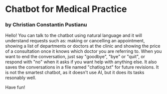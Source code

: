 # Chatbot for Medical Practice
### by Christian Constantin Pustianu

Hello!
You can talk to the chatbot using natural language and it will understand 
requests such as: making or cancelling an appointment, showing a list of 
departments or doctors at the clinic and showing the price of a consultation 
once it knows which doctor you are referring to. When you want to end the 
conversation, just say "goodbye", "bye" or "quit", or respond with "no" 
when it asks if you want help with anything else. It also saves the 
conversations in a file named "chatlog.txt" for future revisions. It is 
not the smartest chatbot, as it doesn't use AI, but it does its tasks 
resonably well.

Have fun!

